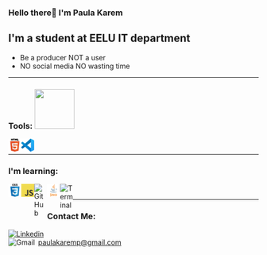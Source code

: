 ### Hello there👋 I'm Paula Karem

## I'm a student at EELU IT department
- Be a producer NOT a user
- NO social media NO wasting time
<!--
**Paula-Karem/Paula-Karem** is a ✨ _special_ ✨ repository because its `README.md` (this file) appears on your GitHub profile.

Here are some ideas to get you started:

- 🔭 I’m currently working on ...
- 🌱 I’m currently learning ...
- 👯 I’m looking to collaborate on ...
- 🤔 I’m looking for help with ...
- 💬 Ask me about ...
- 📫 How to reach me: ...
- 😄 Pronouns: ...
- ⚡ Fun fact: ...
-->
---
### Tools: <img src="https://github.com/TheDudeThatCode/TheDudeThatCode/blob/master/Assets/Developer.gif" width="80px" height="80px">

<img align="left" alt="HTML" width="26px" src="https://raw.githubusercontent.com/github/explore/80688e429a7d4ef2fca1e82350fe8e3517d3494d/topics/html/html.png"/>

<img align="left" alt="Visual Studio Code" width="26px" src="https://raw.githubusercontent.com/github/explore/80688e429a7d4ef2fca1e82350fe8e3517d3494d/topics/visual-studio-code/visual-studio-code.png"/>

<br>

---

### I'm learning:

<img align="left" alt="CSS" width="26px" src="https://raw.githubusercontent.com/github/explore/80688e429a7d4ef2fca1e82350fe8e3517d3494d/topics/css/css.png"/>

<img align="left" alt="JS" width="26px" src="https://raw.githubusercontent.com/github/explore/80688e429a7d4ef2fca1e82350fe8e3517d3494d/topics/javascript/javascript.png"/>

<img align="left" alt="GitHub" width="26px" src="https://iconape.com/wp-content/files/ia/122232/png/Cib-github__CoreUI_Icons_v1.0.0_.png"/>

<img align="left" alt="Java" width="26px" src="https://raw.githubusercontent.com/github/explore/80688e429a7d4ef2fca1e82350fe8e3517d3494d/topics/java/java.png"/>

<img align="left" alt="Terminal" width="26px" src="https://camo.githubusercontent.com/51c97ec016ee6750482dae6b09593143281352964ca0d9dbcbda5c6950639194/68747470733a2f2f7777772e6b696e64706e672e636f6d2f706963632f6d2f3135332d313533383031385f7465726d696e616c2d69636f6e2d68642d706e672d646f776e6c6f61642e706e67"/>

<br>

---

### Contact Me:

<a href="https://www.linkedin.com/in/paula-karem">
<img alt="Linkedin" width="22px" src="https://cdn.jsdelivr.net/npm/simple-icons@v3/icons/linkedin.svg"/>
<br/>
<img align="left" alt="Gmail" width="60px" src="https://ssl.gstatic.com/ui/v1/icons/mail/rfr/logo_gmail_lockup_dark_1x_r2.png"/> paulakaremp@gmail.com